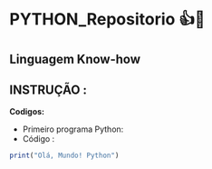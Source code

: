 # PYTHON_Repositorio 👍👏
 ## Linguagem Know-how

## INSTRUÇÃO  :

**Codigos:**
-  Primeiro programa Python:
  - Código :

 ```javascript
print("Olá, Mundo! Python")
```

